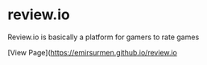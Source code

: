 # review.io

Review.io is basically a platform for gamers to rate games

[View Page](https://emirsurmen.github.io/review.io
